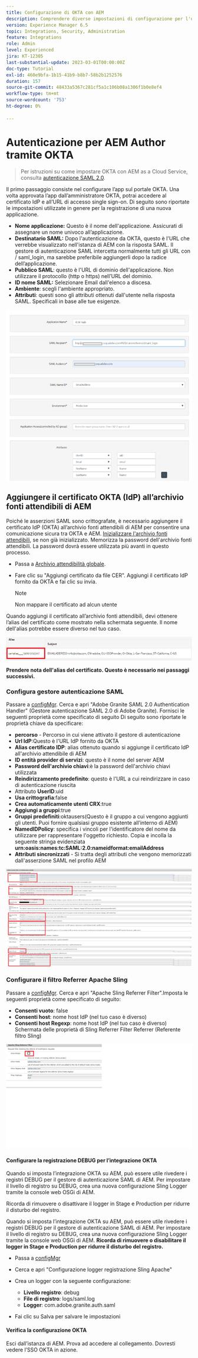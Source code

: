 ```yaml
---
title: Configurazione di OKTA con AEM
description: Comprendere diverse impostazioni di configurazione per l'utilizzo del Single Sign-On con OKTA.
version: Experience Manager 6.5
topic: Integrations, Security, Administration
feature: Integrations
role: Admin
level: Experienced
jira: KT-12305
last-substantial-update: 2023-03-01T00:00:00Z
doc-type: Tutorial
exl-id: 460e9bfa-1b15-41b9-b8b7-58b2b1252576
duration: 157
source-git-commit: 48433a5367c281cf5a1c106b08a1306f1b0e8ef4
workflow-type: tm+mt
source-wordcount: '753'
ht-degree: 0%

---
```


# Autenticazione per AEM Author tramite OKTA

> Per istruzioni su come impostare OKTA con AEM as a Cloud Service, consulta [autenticazione SAML 2.0](https://experienceleague.adobe.com/docs/experience-manager-learn/cloud-service/authentication/saml-2-0.html?lang=it).

Il primo passaggio consiste nel configurare l’app sul portale OKTA. Una volta approvata l’app dall’amministratore OKTA, potrai accedere al certificato IdP e all’URL di accesso single sign-on. Di seguito sono riportate le impostazioni utilizzate in genere per la registrazione di una nuova applicazione.

* **Nome applicazione:** Questo è il nome dell&#39;applicazione. Assicurati di assegnare un nome univoco all’applicazione.
* **Destinatario SAML:** Dopo l&#39;autenticazione da OKTA, questo è l&#39;URL che verrebbe visualizzato nell&#39;istanza di AEM con la risposta SAML. Il gestore di autenticazione SAML intercetta normalmente tutti gli URL con / saml_login, ma sarebbe preferibile aggiungerli dopo la radice dell’applicazione.
* **Pubblico SAML**: questo è l&#39;URL di dominio dell&#39;applicazione. Non utilizzare il protocollo (http o https) nell’URL del dominio.
* **ID nome SAML:** Selezionare Email dall&#39;elenco a discesa.
* **Ambiente**: scegli l&#39;ambiente appropriato.
* **Attributi**: questi sono gli attributi ottenuti dall&#39;utente nella risposta SAML. Specificali in base alle tue esigenze.


![applicazione okta](assets/okta-app-settings-blurred.PNG)


## Aggiungere il certificato OKTA (IdP) all’archivio fonti attendibili di AEM

Poiché le asserzioni SAML sono crittografate, è necessario aggiungere il certificato IdP (OKTA) all’archivio fonti attendibili di AEM per consentire una comunicazione sicura tra OKTA e AEM.
[Inizializzare l&#39;archivio fonti attendibili](http://localhost:4502/libs/granite/security/content/truststore.html), se non già inizializzato.
Memorizza la password dell&#39;archivio fonti attendibili. La password dovrà essere utilizzata più avanti in questo processo.

* Passa a [Archivio attendibilità globale](http://localhost:4502/libs/granite/security/content/truststore.html).
* Fare clic su &quot;Aggiungi certificato da file CER&quot;. Aggiungi il certificato IdP fornito da OKTA e fai clic su invia.

  >[!NOTE]
  >
  >Non mappare il certificato ad alcun utente

Quando aggiungi il certificato all’archivio fonti attendibili, devi ottenere l’alias del certificato come mostrato nella schermata seguente. Il nome dell&#39;alias potrebbe essere diverso nel tuo caso.

![Alias certificato](assets/cert-alias.PNG)

**Prendere nota dell&#39;alias del certificato. Questo è necessario nei passaggi successivi.**

### Configura gestore autenticazione SAML

Passare a [configMgr](http://localhost:4502/system/console/configMgr).
Cerca e apri &quot;Adobe Granite SAML 2.0 Authentication Handler&quot; (Gestore autenticazione SAML 2.0 di Adobe Granite).
Fornisci le seguenti proprietà come specificato di seguito
Di seguito sono riportate le proprietà chiave da specificare:

* **percorso** - Percorso in cui viene attivato il gestore di autenticazione
* **Url IdP**:Questo è l&#39;URL IdP fornito da OKTA
* **Alias certificato IDP**: alias ottenuto quando si aggiunge il certificato IdP all&#39;archivio attendibile di AEM
* **ID entità provider di servizi**: questo è il nome del server AEM
* **Password dell&#39;archivio chiavi**:è la password dell&#39;archivio chiavi utilizzata
* **Reindirizzamento predefinito**: questo è l&#39;URL a cui reindirizzare in caso di autenticazione riuscita
* Attributo **UserID**:uid
* **Usa crittografia**:false
* **Crea automaticamente utenti CRX**:true
* **Aggiungi a gruppi**:true
* **Gruppi predefiniti**:oktausers(Questo è il gruppo a cui vengono aggiunti gli utenti. Puoi fornire qualsiasi gruppo esistente all’interno di AEM)
* **NamedIDPolicy**: specifica i vincoli per l&#39;identificatore del nome da utilizzare per rappresentare l&#39;oggetto richiesto. Copia e incolla la seguente stringa evidenziata **urn:oasis:names:tc:SAML:2.0:nameidformat:emailAddress**
* **Attributi sincronizzati** - Si tratta degli attributi che vengono memorizzati dall&#39;asserzione SAML nel profilo AEM

![saml-authentication-handler](assets/saml-authentication-settings-blurred.PNG)

### Configurare il filtro Referrer Apache Sling

Passare a [configMgr](http://localhost:4502/system/console/configMgr).
Cerca e apri &quot;Apache Sling Referrer Filter&quot;.Imposta le seguenti proprietà come specificato di seguito:

* **Consenti vuoto**: false
* **Consenti host**: nome host IdP (nel tuo caso è diverso)
* **Consenti host Regexp**: nome host IdP (nel tuo caso è diverso)
Schermata delle proprietà di Sling Referrer Filter Referrer (Referente filtro Sling)

![filtro-referrer](assets/okta-referrer.png)

#### Configurare la registrazione DEBUG per l’integrazione OKTA

Quando si imposta l’integrazione OKTA su AEM, può essere utile rivedere i registri DEBUG per il gestore di autenticazione SAML di AEM. Per impostare il livello di registro su DEBUG, crea una nuova configurazione Sling Logger tramite la console web OSGi di AEM.

Ricorda di rimuovere o disattivare il logger in Stage e Production per ridurre il disturbo del registro.

Quando si imposta l’integrazione OKTA su AEM, può essere utile rivedere i registri DEBUG per il gestore di autenticazione SAML di AEM. Per impostare il livello di registro su DEBUG, crea una nuova configurazione Sling Logger tramite la console web OSGi di AEM.
**Ricorda di rimuovere o disabilitare il logger in Stage e Production per ridurre il disturbo del registro.**
* Passa a [configMgr](http://localhost:4502/system/console/configMgr)

* Cerca e apri &quot;Configurazione logger registrazione Sling Apache&quot;
* Crea un logger con la seguente configurazione:
   * **Livello registro**: debug
   * **File di registro**: logs/saml.log
   * **Logger**: com.adobe.granite.auth.saml
* Fai clic su Salva per salvare le impostazioni

#### Verifica la configurazione OKTA

Esci dall’istanza di AEM. Prova ad accedere al collegamento. Dovresti vedere l’SSO OKTA in azione.
